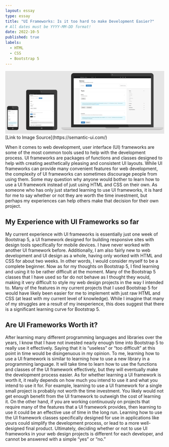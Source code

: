 ```yaml
---
layout: essay
type: essay
title: "UI Frameworks: Is it too hard to make Development Easier?"
# All dates must be YYYY-MM-DD format!
date: 2022-10-5
published: true
labels:
  - HTML
  - CSS
  - Bootstrap 5
---
```


<img class="img-fluid" src="../img/uiframework/uiframework.png">
[Link to Image Source](https://semantic-ui.com/)
 
When it comes to web development, user interface (UI) frameworks are some of the most common tools used to help with the development process. UI frameworks are packages of functions and classes designed to help with creating aesthetically pleasing and consistent UI layouts. While UI frameworks can provide many convenient features for web development, the complexity of UI frameworks can sometimes discourage people from using them. Some may question why anyone would bother to learn how to use a UI framework instead of just using HTML and CSS on their own. As someone who has only just started learning to use UI frameworks, it is hard for me to say whether or not they are worth the time investment, but perhaps my experiences can help others make that decision for their own project. 

## My Experience with UI Frameworks so far 

My current experience with UI frameworks is essentially just one week of Bootstrap 5, a UI framework designed for building responsive sites with design tools specifically for mobile devices. I have never worked with another UI framework before. Additionally, I am also fairly new to web development and UI design as a whole, having only worked with HTML and CSS for about two weeks. In other words, I would consider myself to be a complete beginner. Now as for my thoughts on Bootstrap 5, I find learning and using it to be rather difficult at the moment. Many of the Bootstrap 5 classes that I have used so far do not behave as I thought they would, making it very difficult to style my web design projects in the way I intended to. Many of the features in my current projects that I used Bootstrap 5 for would have likely been easier for me to implement with just raw HTML and CSS (at least with my current level of knowledge). While I imagine that many of my struggles are a result of my inexperience, this does suggest that there is a significant learning curve for Bootstrap 5. 

## Are UI Frameworks Worth it?

After learning many different programming languages and libraries over the years, I know that I have not invested nearly enough time into Bootstrap 5 to really use it effectively. Saying that it is “useless” or “too difficult” at this point in time would be disingenuous in my opinion. To me, learning how to use a UI framework is similar to learning how to use a new library in a programming language. It will take time to learn how to use the functions and classes of the UI framework effectively, but they will eventually make the development process easier. As for whether learning a UI framework is worth it, it really depends on how much you intend to use it and what you intend to use it for. For example, learning to use a UI framework for a single small project is probably not worth the time investment. You likely would not get enough benefit from the UI framework to outweigh the cost of learning it. On the other hand, if you are working continuously on projects that require many of the features that a UI framework provides, then learning to use it could be an effective use of time in the long run. Learning how to use the UI framework classes specifically designed for use in applications like yours could simplify the development process, or lead to a more well-designed final product. Ultimately, deciding whether or not to use UI frameworks in your web design projects is different for each developer, and cannot be answered with a simple “yes” or “no.” 
